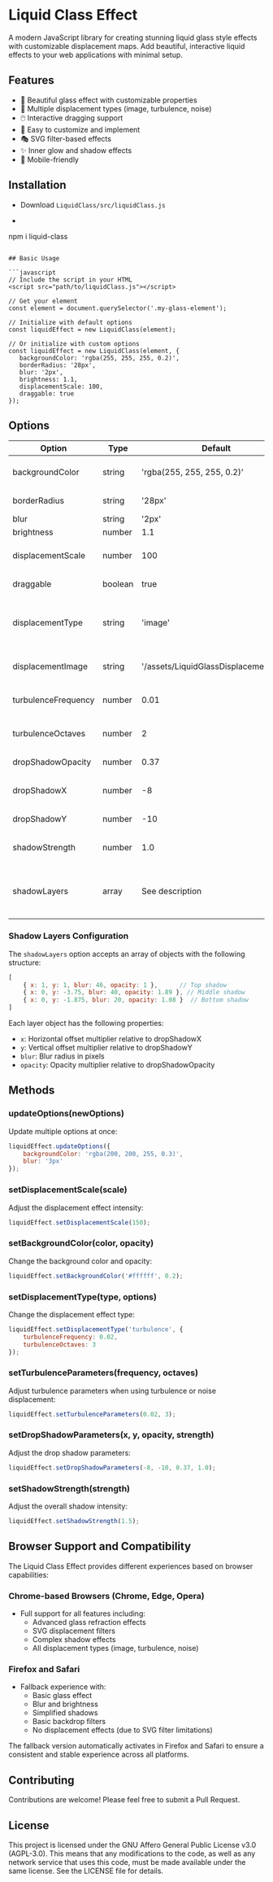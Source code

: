 # Liquid Class Effect

A modern JavaScript library for creating stunning liquid glass style effects with customizable displacement maps. Add beautiful, interactive liquid effects to your web applications with minimal setup.

## Features

- 🎨 Beautiful glass effect with customizable properties
- 🌊 Multiple displacement types (image, turbulence, noise)
- 🖱️ Interactive dragging support
- 🎯 Easy to customize and implement
- 🎭 SVG filter-based effects
- ✨ Inner glow and shadow effects
- 📱 Mobile-friendly

## Installation

- Download `LiquidClass/src/liquidClass.js`

- ```bash 
npm i liquid-class
 ```

## Basic Usage

```javascript
// Include the script in your HTML
<script src="path/to/liquidClass.js"></script>

// Get your element
const element = document.querySelector('.my-glass-element');

// Initialize with default options
const liquidEffect = new LiquidClass(element);

// Or initialize with custom options
const liquidEffect = new LiquidClass(element, {
    backgroundColor: 'rgba(255, 255, 255, 0.2)',
    borderRadius: '28px',
    blur: '2px',
    brightness: 1.1,
    displacementScale: 100,
    draggable: true
});
```

## Options

| Option | Type | Default | Description |
|--------|------|---------|-------------|
| backgroundColor | string | 'rgba(255, 255, 255, 0.2)' | Background color with opacity |
| borderRadius | string | '28px' | Border radius of the glass effect |
| blur | string | '2px' | Blur intensity |
| brightness | number | 1.1 | Brightness level |
| displacementScale | number | 100 | Intensity of the displacement effect |
| draggable | boolean | true | Enable/disable dragging |
| displacementType | string | 'image' | Type of displacement ('image', 'turbulence', 'noise') |
| displacementImage | string | '/assets/LiquidGlassDisplacement.png' | Path to displacement image |
| turbulenceFrequency | number | 0.01 | Frequency for turbulence/noise effect |
| turbulenceOctaves | number | 2 | Number of octaves for turbulence/noise |
| dropShadowOpacity | number | 0.37 | Opacity of the drop shadow |
| dropShadowX | number | -8 | Horizontal offset of the drop shadow |
| dropShadowY | number | -10 | Vertical offset of the drop shadow |
| shadowStrength | number | 1.0 | Overall shadow intensity multiplier |
| shadowLayers | array | See description | Array of shadow layer configurations for multi-layered shadows |

### Shadow Layers Configuration
The `shadowLayers` option accepts an array of objects with the following structure:
```javascript
[
    { x: 1, y: 1, blur: 46, opacity: 1 },      // Top shadow
    { x: 0, y: -3.75, blur: 40, opacity: 1.89 }, // Middle shadow
    { x: 0, y: -1.875, blur: 20, opacity: 1.08 }  // Bottom shadow
]
```
Each layer object has the following properties:
- `x`: Horizontal offset multiplier relative to dropShadowX
- `y`: Vertical offset multiplier relative to dropShadowY
- `blur`: Blur radius in pixels
- `opacity`: Opacity multiplier relative to dropShadowOpacity

## Methods

### updateOptions(newOptions)
Update multiple options at once:
```javascript
liquidEffect.updateOptions({
    backgroundColor: 'rgba(200, 200, 255, 0.3)',
    blur: '3px'
});
```

### setDisplacementScale(scale)
Adjust the displacement effect intensity:
```javascript
liquidEffect.setDisplacementScale(150);
```

### setBackgroundColor(color, opacity)
Change the background color and opacity:
```javascript
liquidEffect.setBackgroundColor('#ffffff', 0.2);
```

### setDisplacementType(type, options)
Change the displacement effect type:
```javascript
liquidEffect.setDisplacementType('turbulence', {
    turbulenceFrequency: 0.02,
    turbulenceOctaves: 3
});
```

### setTurbulenceParameters(frequency, octaves)
Adjust turbulence parameters when using turbulence or noise displacement:
```javascript
liquidEffect.setTurbulenceParameters(0.02, 3);
```

### setDropShadowParameters(x, y, opacity, strength)
Adjust the drop shadow parameters:
```javascript
liquidEffect.setDropShadowParameters(-8, -10, 0.37, 1.0);
```

### setShadowStrength(strength)
Adjust the overall shadow intensity:
```javascript
liquidEffect.setShadowStrength(1.5);
```

## Browser Support and Compatibility

The Liquid Class Effect provides different experiences based on browser capabilities:

### Chrome-based Browsers (Chrome, Edge, Opera)
- Full support for all features including:
  - Advanced glass refraction effects
  - SVG displacement filters
  - Complex shadow effects
  - All displacement types (image, turbulence, noise)

### Firefox and Safari
- Fallback experience with:
  - Basic glass effect
  - Blur and brightness
  - Simplified shadows
  - Basic backdrop filters
  - No displacement effects (due to SVG filter limitations)

The fallback version automatically activates in Firefox and Safari to ensure a consistent and stable experience across all platforms.

## Contributing

Contributions are welcome! Please feel free to submit a Pull Request.

## License

This project is licensed under the GNU Affero General Public License v3.0 (AGPL-3.0). This means that any modifications to the code, as well as any network service that uses this code, must be made available under the same license. See the LICENSE file for details.
